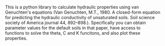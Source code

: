 This is a python library to calculate hydraulic properties using van Genuchten's equations (Van Genuchten, M.T., 1980. A closed-form equation for predicting the hydraulic conductivity of unsaturated soils. Soil science society of America journal 44, 892–898.). Specifically you can obtain parameter values for the default soils in that paper, have access to functions to solve the theta, C and K funcitons, and also plot these properties.
